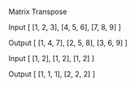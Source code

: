 Matrix Transpose


Input
[ [1, 2, 3],
  [4, 5, 6],
  [7, 8, 9] ]

Output
[ [1, 4, 7],
  [2, 5, 8],
  [3, 6, 9] ]
  
Input
[ [1, 2],
  [1, 2],
  [1, 2] ]

Output
[ [1, 1, 1],
  [2, 2, 2] ]
